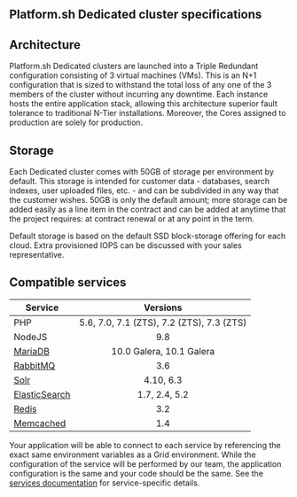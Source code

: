 ## Platform.sh Dedicated cluster specifications

## Architecture

Platform.sh Dedicated clusters are launched into a Triple Redundant configuration consisting of 3 virtual machines (VMs).  This is an N+1 configuration that is sized to withstand the total loss of any one of the 3 members of the cluster without incurring any downtime.  Each instance hosts the entire application stack, allowing this architecture superior fault tolerance to traditional N-Tier installations. Moreover, the Cores assigned to production are solely for production.

## Storage

Each Dedicated cluster comes with 50GB of storage per environment by default.  This storage is intended for customer data - databases, search indexes, user uploaded files, etc. - and can be subdivided in any way that the customer wishes.  50GB is only the default amount; more storage can be added easily as a line item in the contract and can be added at anytime that the project requires: at contract renewal or at any point in the term.

Default storage is based on the default SSD block-storage offering for each cloud. Extra provisioned IOPS can be discussed with your sales representative.

## Compatible services

| Service        | Versions                 |
| ---------------|:------------------------:|
| PHP            | 5.6, 7.0, 7.1 (ZTS), 7.2 (ZTS), 7.3 (ZTS) |
| NodeJS         | 9.8                      |
| [MariaDB](https://docs.platform.sh/configuration/services/mysql.html)        | 10.0 Galera, 10.1 Galera |
| [RabbitMQ](https://docs.platform.sh/configuration/services/rabbitmq.html)       | 3.6                      |
| [Solr](https://docs.platform.sh/configuration/services/solr.html)           | 4.10, 6.3                |
| [ElasticSearch](https://docs.platform.sh/configuration/services/elasticsearch.html)  | 1.7, 2.4, 5.2            |
| [Redis](https://docs.platform.sh/configuration/services/redis.html)          | 3.2                      |
| [Memcached](https://docs.platform.sh/configuration/services/memcached.html)      | 1.4                      |

Your application will be able to connect to each service by referencing the exact same environment variables as a Grid environment.  While the configuration of the service will be performed by our team, the application configuration is the same and your code should be the same.  See the [services documentation](/configuration/services.html) for service-specific details.
